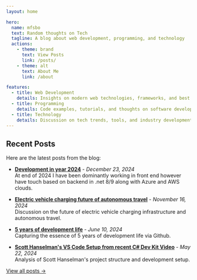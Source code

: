 ```yaml
---
layout: home

hero:
  name: mfsbo
  text: Random thoughts on Tech
  tagline: A blog about web development, programming, and technology
  actions:
    - theme: brand
      text: View Posts
      link: /posts/
    - theme: alt
      text: About Me
      link: /about

features:
  - title: Web Development
    details: Insights on modern web technologies, frameworks, and best practices
  - title: Programming
    details: Code examples, tutorials, and thoughts on software development
  - title: Technology
    details: Discussion on tech trends, tools, and industry developments
---
```


## Recent Posts

Here are the latest posts from the blog:

- **[Development in year 2024](/posts/2024-12-23-development-in-year-2024)** - *December 23, 2024*  
  At end of 2024 I have been dominantly working in front end however have touch based on backend in .net 8/9 along with Azure and AWS clouds.

- **[Electric vehicle charging future of autonomous travel](/posts/2024-11-16-electric-vehicle-charging-future-of-autonomous-travel.md)** - *November 16, 2024*  
  Discussion on the future of electric vehicle charging infrastructure and autonomous travel.

- **[5 years of development life](/posts/2024-06-10-5-years-of-development-life.md)** - *June 10, 2024*  
  Capturing the essence of 5 years of development life via Github.

- **[Scott Hanselman's VS Code Setup from recent C# Dev Kit Video](/posts/2024-05-22-scott-hanselman-vs-code-setup-csharp-dev-kit-video.md)** - *May 22, 2024*  
  Analysis of Scott Hanselman's project structure and development setup.

[View all posts →](/posts/)
